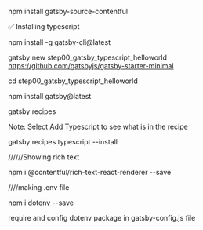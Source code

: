 npm install gatsby-source-contentful

✅ Installing typescript

npm install -g gatsby-cli@latest

gatsby new step00_gatsby_typescript_helloworld https://github.com/gatsbyjs/gatsby-starter-minimal

cd step00_gatsby_typescript_helloworld

npm install gatsby@latest

gatsby recipes

Note: Select Add Typescript to see what is in the recipe

gatsby recipes typescript --install




//////Showing rich text

npm i @contentful/rich-text-react-renderer --save

////making .env file

npm i dotenv --save

require and config dotenv package in gatsby-config.js file

